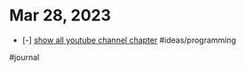# Mar 28, 2023

- [-] [show all youtube channel chapter](show%20all%20youtube%20channel%20chapter.md) #ideas/programming 


#journal